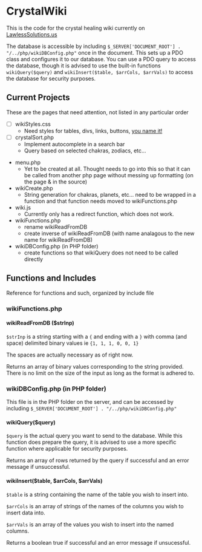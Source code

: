 # CrystalWiki
This is the code for the crystal healing wiki currently on [LawlessSolutions.us](https://lawlesssolutions.us/wiki/wiki.php)

The database is accessible by including `$_SERVER['DOCUMENT_ROOT'] . "/../php/wikiDBConfig.php"` once in the document. This sets up a PDO class and configures it to our database. You can use a PDO query to access the database, though it is advised to use the built-in functions `wikiQuery($query)` and `wikiInsert($table, $arrCols, $arrVals)` to access the database for security purposes.

## Current Projects
These are the pages that need attention, not listed in any particular order

-[ ] wikiStyles.css
     - Need styles for tables, divs, links, buttons, [you name it!](https://youtu.be/oB9FrK2jMs4)
-[ ] crystalSort.php
     - Implement autocomplete in a search bar
     - Query based on selected chakras, zodiacs, etc...


- menu.php
  - Yet to be created at all. Thought needs to go into this so that it can be called from another php page without messing up formatting (on the page & in the source)
- wikiCreate.php
  - String generation for chakras, planets, etc... need to be wrapped in a function and that function needs moved to wikiFunctions.php
- wiki.js
  - Currently only has a redirect function, which does not work.
- wikiFunctions.php
  - rename wikiReadFromDB
  - create inverse of wikiReadFromDB (with name analagous to the new name for wikiReadFromDB)
- wikiDBConfig.php (in PHP folder)
  - create functions so that wikiQuery does not need to be called directly

## Functions and Includes
Reference for functions and such, organized by include file
### wikiFunctions.php

#### wikiReadFromDB ($strInp)
`$strInp` is a string starting with a `{` and ending with a `}` with comma (and space) delimited binary values ie `{1, 1, 1, 0, 0, 1}`

The spaces are actually necessary as of right now.

Returns an array of binary values corresponding to the string provided. There is no limit on the size of the input as long as the format is adhered to.

### wikiDBConfig.php (in PHP folder)
This file is in the PHP folder on the server, and can be accessed by including `$_SERVER['DOCUMENT_ROOT'] . "/../php/wikiDBConfig.php"`

#### wikiQuery($query)
`$query` is the actual query you want to send to the database. While this function does prepare the query, it is advised to use a more specific function where applicable for security purposes.

Returns an array of rows returned by the query if successful and an error message if unsuccessful.

#### wikiInsert($table, $arrCols, $arrVals)
`$table` is a string containing the name of the table you wish to insert into.

`$arrCols` is an array of strings of the names of the columns you wish to insert data into.

`$arrVals` is an array of the values you wish to insert into the named columns.

Returns a boolean true if successful and an error message if unsucessful.